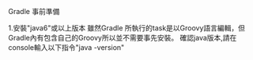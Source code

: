 Gradle 事前準備

1.安裝"java6"或以上版本
  雖然Gradle 所執行的task是以Groovy語言編輯，但Gradle內有包含自己的Groovy所以並不需要事先安裝。
  確認java版本,請在console輸入以下指令"java -version"
